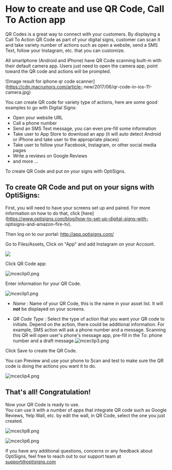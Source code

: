 # How to create and use QR Code, Call To Action app

QR Codes is a great way to connect with your customers. By displaying a Call
To Action QR Code as part of your digital signs, customer can scan it and take
variety number of actions such as open a website, send a SMS Text, follow your
Instagram, etc. that you can customize.

All smartphone (Android and iPhone) have QR Code scanning built-in with their
default camera app. Users just need to open the camera app, point toward the
QR code and actions will be prompted.

![Image result for iphone qr code scanner](https://cdn.macrumors.com/article-
new/2017/06/qr-code-in-ios-11-camera.jpg)

You can create QR code for variety type of actions, here are some good
examples to go with Digital Signs:

  * Open your website URL
  * Call a phone number
  * Send an SMS Text message, you can even pre-fill some information
  * Take user to App Store to download an app (it will auto detect Android or iPhone and take user to the appropriate places)
  * Take user to follow your Facebook, Instagram, or other social media pages
  * Write a reviews on Google Reviews
  * and more ...

To create QR Code and put on your signs with OptiSigns.

## **To create QR Code and put on your signs with OptiSigns:**

First, you will need to have your screens set up and paired. For more
information on how to do that, click
[here](https://www.optisigns.com/blog/how-to-set-up-digital-signs-with-
optisigns-and-amazon-fire-tv).

Then log on to our portal: <http://app.optisigns.com/>

Go to Files/Assets, Click on "App" and add Instagram on your Account.

![](https://support.optisigns.com/hc/article_attachments/26499896421395)

Click QR Code app:

![mceclip0.png](https://support.optisigns.com/hc/article_attachments/360050795914)

Enter information for your QR Code.

![mceclip1.png](https://support.optisigns.com/hc/article_attachments/360050795954)

  * _Name_ : Name of your QR Code, this is the name in your asset list. It will  _**not**_ be displayed on your screens.

  * _QR Code Type_ : Select the type of action that you want your QR code to initiate. Depend on the action, there could be additional information. For example, SMS action will ask a phone number and a message. Scanning this QR will open user's phone's message app, pre-fill in the To: phone number and a draft message.![mceclip3.png](https://support.optisigns.com/hc/article_attachments/360051705853)

Click Save to create the QR Code.

You can Preview and use your phone to Scan and test to make sure the QR code
is doing the actions you want it to do.

![mceclip4.png](https://support.optisigns.com/hc/article_attachments/360050796334)

## **That's all! Congratulation!**

Now your QR Code is ready to use.  
You can use it with a number of apps that integrate QR code such as Google
Reviews, Yelp Wall, etc. by edit the wall, in QR Code, select the one you just
created.

![mceclip8.png](https://support.optisigns.com/hc/article_attachments/360050796494)

![mceclip6.png](https://support.optisigns.com/hc/article_attachments/360050796394)

If you have any additional questions, concerns or any feedback about
OptiSigns, feel free to reach out to our support team at
[support@optisigns.com](mailto:support@optisigns.com)

